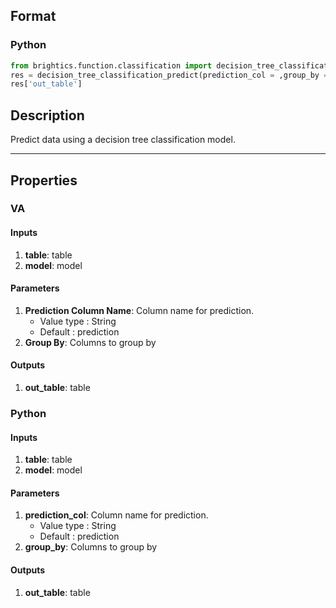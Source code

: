 ## Format
### Python
```python
from brightics.function.classification import decision_tree_classification_predict
res = decision_tree_classification_predict(prediction_col = ,group_by = )
res['out_table']
```

## Description
Predict data using a decision tree classification model.

---

## Properties
### VA
#### Inputs
1. **table**: table
2. **model**: model

#### Parameters
1. **Prediction Column Name**: Column name for prediction.
   - Value type : String
   - Default : prediction
2. **Group By**: Columns to group by

#### Outputs
1. **out_table**: table

### Python
#### Inputs
1. **table**: table
2. **model**: model

#### Parameters
1. **prediction_col**: Column name for prediction.
   - Value type : String
   - Default : prediction
2. **group_by**: Columns to group by

#### Outputs
1. **out_table**: table

